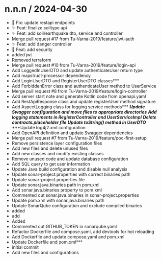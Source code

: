 
n.n.n / 2024-04-30
==================

  * 🐛 Fix: update restapi endpoints
  * ✨ Feat: finalize soiltype api
  * ✨ Feat: add soil/earthquake dto, service and controller
  * Merge pull request #17 from Tu-Varna-2019/feature/jwt-auth
  * ✨ Feat: add danger controller
  * 👔 Feat: add security
  * added jwt
  * Removed terraform
  * Merge pull request #10 from Tu-Varna-2019/feature/login-api
  * Add LoggedInUserDTO and update authenticateUser return type
  * Add mapstruct-processor dependency
  * Add LoginUserDTO and RegisterUserDTO classes***
  * Add ForbiddenError class and authenticateUser method to UserService
  * Merge pull request #8 from Tu-Varna-2019/feature/login-controller
  * Add server start note and generate Kotlin code from openapi.yaml
  * Add RestApiResponse class and update registerUser method signature
  * Add AspectLogging class for logging service methods*** ***Update Swagger configuration and move files to appropriate directories*** ***Add logging statements in RegisterController and UserServiceImpl*** ***Delete contracts.placeholder file*** ***Update toString() method in UserDTO*** ***Update log4j2.xml configuration
  * Add OpenAPI definition and update Swagger dependencies
  * Merge pull request #7 from Tu-Varna-2019/feature/poc-first-setup
  * Remove persistence layer configuration files
  * Add new files and delete unused files
  * Add new classes and modify existing classes
  * Remove unused code and update database configuration
  * Add SQL query to get user information
  * Update Java build configuration and disable null analysis
  * Update sonar-project.properties with correct binaries path
  * Update sonar-project.properties file
  * Update sonar.java.binaries path in pom.xml
  * Add sonar.java.binaries property to pom.xml
  * Commented out sonar.java.binaries in sonar-project.properties
  * Update pom.xml with sonar.java.binaries path
  * Update SonarQube configuration and exclude compiled binaries
  * added
  * add
  * Added
  * Commented out GITHUB_TOKEN in sonarqube.yaml
  * Refactor Dockerfile and compose.yaml, add devtools for hot reloading
  * Add Dockerfile and update compose.yaml and pom.xml
  * Update Dockerfile and pom.xml***
  * initial commit
  * Add new files and configurations
